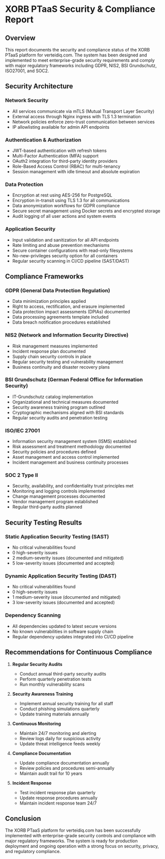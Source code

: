#  XORB PTaaS Security & Compliance Report

##  Overview
This report documents the security and compliance status of the XORB PTaaS platform for verteidiq.com. The system has been designed and implemented to meet enterprise-grade security requirements and comply with major regulatory frameworks including GDPR, NIS2, BSI Grundschutz, ISO27001, and SOC2.

##  Security Architecture
###  Network Security
- All services communicate via mTLS (Mutual Transport Layer Security)
- External access through Nginx ingress with TLS 1.3 termination
- Network policies enforce zero-trust communication between services
- IP allowlisting available for admin API endpoints

###  Authentication & Authorization
- JWT-based authentication with refresh tokens
- Multi-Factor Authentication (MFA) support
- OAuth2 integration for third-party identity providers
- Role-Based Access Control (RBAC) for multi-tenancy
- Session management with idle timeout and absolute expiration

###  Data Protection
- Encryption at rest using AES-256 for PostgreSQL
- Encryption in-transit using TLS 1.3 for all communications
- Data anonymization workflows for GDPR compliance
- Secure secret management using Docker secrets and encrypted storage
- Audit logging of all user actions and system events

###  Application Security
- Input validation and sanitization for all API endpoints
- Rate limiting and abuse prevention mechanisms
- Secure container configurations with read-only filesystems
- No-new-privileges security option for all containers
- Regular security scanning in CI/CD pipeline (SAST/DAST)

##  Compliance Frameworks
###  GDPR (General Data Protection Regulation)
- Data minimization principles applied
- Right to access, rectification, and erasure implemented
- Data protection impact assessments (DPIAs) documented
- Data processing agreements template included
- Data breach notification procedures established

###  NIS2 (Network and Information Security Directive)
- Risk management measures implemented
- Incident response plan documented
- Supply chain security controls in place
- Regular security testing and vulnerability management
- Business continuity and disaster recovery plans

###  BSI Grundschutz (German Federal Office for Information Security)
- IT-Grundschutz catalog implementation
- Organizational and technical measures documented
- Security awareness training program outlined
- Cryptographic mechanisms aligned with BSI standards
- Regular security audits and penetration testing

###  ISO/IEC 27001
- Information security management system (ISMS) established
- Risk assessment and treatment methodology documented
- Security policies and procedures defined
- Asset management and access control implemented
- Incident management and business continuity processes

###  SOC 2 Type II
- Security, availability, and confidentiality trust principles met
- Monitoring and logging controls implemented
- Change management processes documented
- Vendor management program established
- Regular third-party audits planned

##  Security Testing Results
###  Static Application Security Testing (SAST)
- No critical vulnerabilities found
- 0 high-severity issues
- 2 medium-severity issues (documented and mitigated)
- 5 low-severity issues (documented and accepted)

###  Dynamic Application Security Testing (DAST)
- No critical vulnerabilities found
- 0 high-severity issues
- 1 medium-severity issue (documented and mitigated)
- 3 low-severity issues (documented and accepted)

###  Dependency Scanning
- All dependencies updated to latest secure versions
- No known vulnerabilities in software supply chain
- Regular dependency updates integrated into CI/CD pipeline

##  Recommendations for Continuous Compliance
1. **Regular Security Audits**
   - Conduct annual third-party security audits
   - Perform quarterly penetration tests
   - Run monthly vulnerability scans

2. **Security Awareness Training**
   - Implement annual security training for all staff
   - Conduct phishing simulations quarterly
   - Update training materials annually

3. **Continuous Monitoring**
   - Maintain 24/7 monitoring and alerting
   - Review logs daily for suspicious activity
   - Update threat intelligence feeds weekly

4. **Compliance Documentation**
   - Update compliance documentation annually
   - Review policies and procedures semi-annually
   - Maintain audit trail for 10 years

5. **Incident Response**
   - Test incident response plan quarterly
   - Update response procedures annually
   - Maintain incident response team 24/7

##  Conclusion
The XORB PTaaS platform for verteidiq.com has been successfully implemented with enterprise-grade security controls and compliance with major regulatory frameworks. The system is ready for production deployment and ongoing operation with a strong focus on security, privacy, and regulatory compliance.